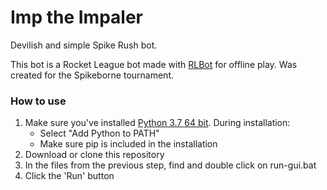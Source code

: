 # Imp the Impaler
Devilish and simple Spike Rush bot.

This bot is a Rocket League bot made with [RLBot](rlbot.org) for offline play. Was created for the Spikeborne tournament.

### How to use

1. Make sure you've installed [Python 3.7 64 bit](https://www.python.org/downloads/). During installation:
   - Select "Add Python to PATH"
   - Make sure pip is included in the installation
1. Download or clone this repository
1. In the files from the previous step, find and double click on run-gui.bat
1. Click the 'Run' button
